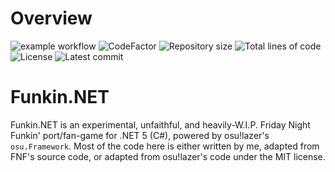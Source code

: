 # Overview
![example workflow](https://github.com/GetFunkin/Funkin.NET/actions/workflows/build.yml/badge.svg)
![CodeFactor](https://www.codefactor.io/repository/github/getfunkin/funkin.net/badge)
![Repository size](https://img.shields.io/github/repo-size/getfunkin/funkin.net)
![Total lines of code](https://img.shields.io/tokei/lines/github/getfunkin/funkin.net)
![License](https://img.shields.io/github/license/getfunkin/funkin.net)
![Latest commit](https://img.shields.io/github/last-commit/getfunkin/funkin.net)

# Funkin.NET
Funkin.NET is an experimental, unfaithful, and heavily-W.I.P. Friday Night Funkin' port/fan-game for .NET 5 (C#), powered by osu!lazer's `osu.Framework`.
Most of the code here is either written by me, adapted from FNF's source code, or adapted from osu!lazer's code under the MIT license.
